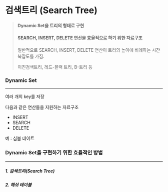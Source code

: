 # 검색트리 (Search Tree)

> #### Dynamic Set을 트리의 형태로 구현
>
> #### SEARCH, INSERT, DELETE 연산을 효율적으로 하기 위한 자료구조
>
> 일반적으로 SEARCH, INSERT, DELETE 연산이 트리의 높이에 비례하는 시간복잡도를 가짐.
>
> 이진검색트리, 레드-블랙 트리, B-트리 등



### Dynamic Set

------

여러 개의 key를 저장

다음과 같은 연산들을 지원하는 자료구조

- INSERT
- SEARCH
- DELETE

예 : 심볼 데이트



### Dynamic Set을 구현하기 위한 효율적인 방법

------

##### 1. 검색트리(Search Tree)

##### 2. 해쉬 테이블